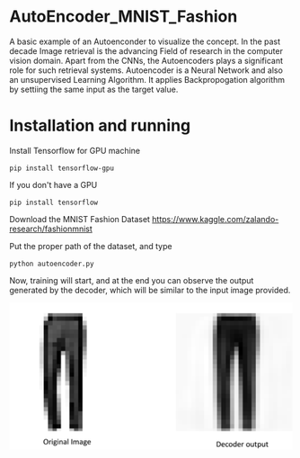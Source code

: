 # AutoEncoder_MNIST_Fashion
A basic example of an Autoenconder to visualize the concept.
In the past decade Image retrieval is the advancing Field of research in the computer vision domain. Apart from the CNNs, the Autoencoders 
plays a significant role for such retrieval systems. Autoencoder is a Neural Network and also an unsupervised Learning Algorithm. 
It applies Backpropogation algorithm by settiing the same input as  the target value.

# Installation and running
Install Tensorflow for GPU machine
```
pip install tensorflow-gpu
```
If you don't have a GPU
```
pip install tensorflow
```
Download the MNIST Fashion Dataset
https://www.kaggle.com/zalando-research/fashionmnist

Put the proper path of the dataset, and type
```
python autoencoder.py
```
Now, training will start, and at the end you can observe the output generated by the decoder, which will be similar to the input image provided.

![Decoder_ouput](https://github.com/surajitsaikia27/AutoEncoder_MNIST_Fashion/blob/master/decoded.png?raw=true)
